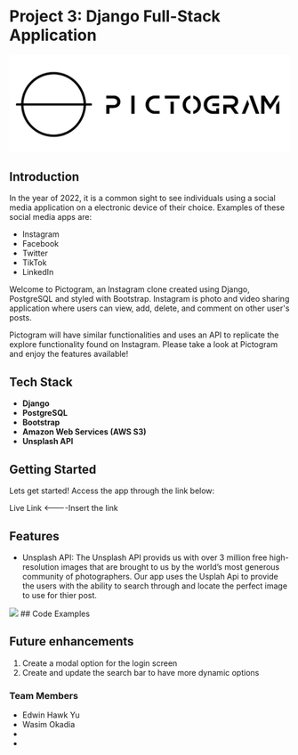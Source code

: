 # Project 3: Django Full-Stack Application
![Banner](main_app/static/img/logo-2.png)
<br>

## Introduction
In the year of 2022, it is a common sight to see individuals using a social media application on a electronic device of their choice. Examples of these social media apps are:

- Instagram
- Facebook
- Twitter
- TikTok
- LinkedIn

Welcome to Pictogram, an Instagram clone created using Django, PostgreSQL and styled with Bootstrap. Instagram is photo and video sharing application where users can view, add, delete, and comment on other user's posts.

Pictogram will have similar functionalities and uses an API to replicate the explore functionality found on Instagram. Please take a look at Pictogram and enjoy the features available!
<br>

## Tech Stack
- <b>Django</b>
- <b>PostgreSQL</b>
- <b>Bootstrap</b>
- <b>Amazon Web Services (AWS S3)</b>
- <b>Unsplash API</b>

## Getting Started

Lets get started!
Access the app through the link below:

Live Link <----Insert the link

## Features
- Unsplash API:
    The Unsplash API provids us with over 3 million free high-resolution images that are brought to us by the world’s most generous community of photographers.
    Our app uses the Usplah Api to provide the users with the ability to search through and locate the perfect image to use for thier post.
<img src='https://i.imgur.com/mhy1mdv.png'>
## Code Examples

## Future enhancements
1. Create a modal option for the login screen
2. Create and update the search bar to have more dynamic options

### Team Members
- Edwin Hawk Yu
- Wasim Okadia
- 
- 